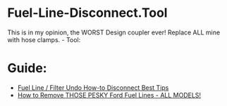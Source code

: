 # Fuel-Line-Disconnect.Tool
This is in my opinion, the WORST Design coupler ever! Replace ALL mine with hose clamps. - Tool:

# Guide:
- [Fuel Line / Filter Undo How-to Disconnect Best Tips](https://youtu.be/27ZL94AbrLc)
- [How to Remove THOSE PESKY Ford Fuel Lines - ALL MODELS!](https://youtu.be/Boi0DPXVHbM)
